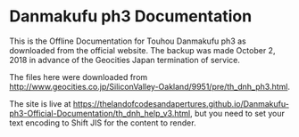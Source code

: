 # Danmakufu ph3 Documentation

This is the Offline Documentation for Touhou Danmakufu ph3 as downloaded from the official website. The backup was made October 2, 2018 in advance of the Geocities Japan termination of service.

The files here were downloaded from <http://www.geocities.co.jp/SiliconValley-Oakland/9951/pre/th_dnh_ph3.html>.

The site is live at <https://thelandofcodesandapertures.github.io/Danmakufu-ph3-Official-Documentation/th_dnh_help_v3.html>, but you need to set your text encoding to Shift JIS for the content to render.

